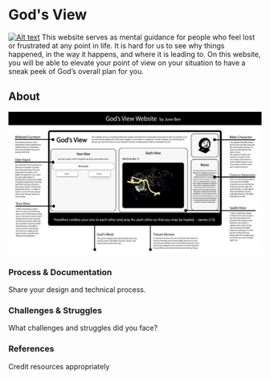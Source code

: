 # God's View
<!-- 1-2 sentence description of assignment. Nice to include a screenshot or .gif of the site in action. -->
[![Alt text](https://img.youtube.com/vi/VID/0.jpg)](https://www.youtube.com/watch?v=VID)
This website serves as mental guidance for people who feel lost or frustrated at any point in life. It is hard for us to see why things happened, in the way it happens, and where it is leading to. On this website, you will be able to elevate your point of view on your situation to have a sneak peek of God’s overall plan for you.
## About
![alt text](assets/overview.jpg)
### Process & Documentation
Share your design and technical process.
### Challenges & Struggles
What challenges and struggles did you face?
### References
Credit resources appropriately 
